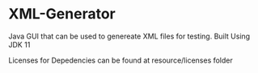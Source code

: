# XML-Generator
Java GUI that can be used to genereate XML files for testing. Built Using JDK 11

Licenses for Depedencies can be found at resource/licenses folder
